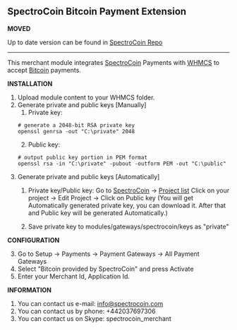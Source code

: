 SpectroCoin Bitcoin Payment Extension
---------------

**MOVED**

Up to date version can be found in [SpectroCoin Repo](https://github.com/SpectroCoin/WHMCS-Bitcoin-Payment-Gateway-Plugin)

---------------

This merchant module integrates [SpectroCoin](https://spectrocoin.com/) Payments with [WHMCS](http://www.whmcs.com/) to accept [Bitcoin](https://bitcoin.org) payments.

**INSTALLATION**

1. Upload module content to your WHMCS folder.
2. Generate private and public keys [Manually]
    1. Private key:
    ```shell
    # generate a 2048-bit RSA private key
    openssl genrsa -out "C:\private" 2048
    ```
    2. Public key:
    ```shell
    # output public key portion in PEM format
    openssl rsa -in "C:\private" -pubout -outform PEM -out "C:\public"
    ```
3. Generate private and public keys [Automatically]
	1. Private key/Public key:
	Go to [SpectroCoin](https://spectrocoin.com/) -> [Project list](https://spectrocoin.com/en/merchant/api/list.html)
	Click on your project  -> Edit Project -> Click on Public key (You will get Automatically generated private key, you can download it. After that and Public key will be generated Automatically.)
    
	4. Save private key to modules/gateways/spectrocoin/keys as "private"

**CONFIGURATION**

3. Go to Setup -> Payments -> Payment Gateways -> All Payment Gateways
4. Select "Bitcoin provided by SpectroCoin" and press Activate
5. Enter your Merchant Id, Application Id.

**INFORMATION** 

1. You can contact us e-mail: info@spectrocoin.com 
2. You can contact us by phone: +442037697306
3. You can contact us on Skype: spectrocoin_merchant
